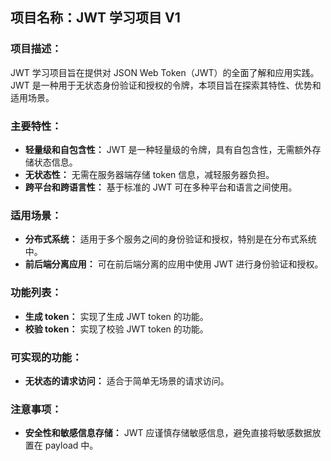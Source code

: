 ## 项目名称：JWT 学习项目 V1

### 项目描述：

JWT 学习项目旨在提供对 JSON Web Token（JWT）的全面了解和应用实践。JWT 是一种用于无状态身份验证和授权的令牌，本项目旨在探索其特性、优势和适用场景。

### 主要特性：

- **轻量级和自包含性：** JWT 是一种轻量级的令牌，具有自包含性，无需额外存储状态信息。
- **无状态性：** 无需在服务器端存储 token 信息，减轻服务器负担。
- **跨平台和跨语言性：** 基于标准的 JWT 可在多种平台和语言之间使用。

### 适用场景：

- **分布式系统：** 适用于多个服务之间的身份验证和授权，特别是在分布式系统中。
- **前后端分离应用：** 可在前后端分离的应用中使用 JWT 进行身份验证和授权。

### 功能列表：

- **生成 token：** 实现了生成 JWT token 的功能。
- **校验 token：** 实现了校验 JWT token 的功能。

### 可实现的功能：

- **无状态的请求访问：** 适合于简单无场景的请求访问。

### 注意事项：

- **安全性和敏感信息存储：** JWT 应谨慎存储敏感信息，避免直接将敏感数据放置在 payload 中。
